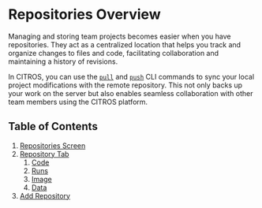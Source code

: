 # Repositories Overview
 
Managing and storing team projects becomes easier when you have repositories. They act as a centralized location that helps you track and organize changes to files and code, facilitating collaboration and maintaining a history of revisions.

In CITROS, you can use the [`pull`](/docs_cli/commands/cli_commands#command-pull) and [`push`](/docs_cli/commands/cli_commands#command-push) CLI commands to sync your local project modifications with the remote repository. This not only backs up your work on the server but also enables seamless collaboration with other team members using the CITROS platform.

## Table of Contents
1. [Repositories Screen](/docs/repos/repos_screen.md)
2. [Repository Tab](/docs/repos/repository/repo_sc_overview.md)
    1. [Code](/docs/repos/repository/repo_sc_code.md)
    2. [Runs](/docs/repos/repository/repo_sc_runs.md)
    3. [Image](/docs/repos/repository/repo_sc_images.md)
    4. [Data](/docs/repos/repository/repo_sc_data.md)
3. [Add Repository](/docs/repos/repos_add.md)